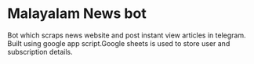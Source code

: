 # Malayalam News bot

Bot which scraps news website and post instant view articles in telegram. Built using google app script.Google sheets is used to store user and subscription details.



